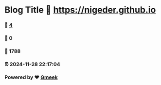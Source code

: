 # Blog Title :link: https://nigeder.github.io 
### :page_facing_up: [4](https://nigeder.github.io/tag.html) 
### :speech_balloon: 0 
### :hibiscus: 1788 
### :alarm_clock: 2024-11-28 22:17:04 
### Powered by :heart: [Gmeek](https://github.com/Meekdai/Gmeek)
